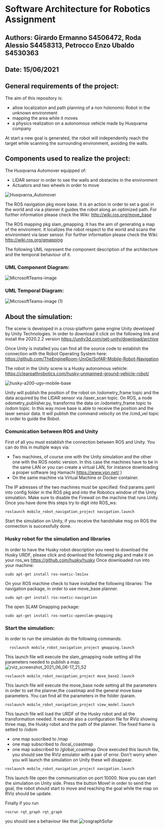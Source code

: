 # Software Architecture for Robotics Assignment
## Authors: Girardo Ermanno S4506472, Roda Alessio S4458313, Petrocco Enzo Ubaldo S4530363
## Date: 15/06/2021

## General requirements of the project: 

The aim of this repository is:
   * allow localization and path planning of a non holonomic Robot in the unknown environment
   * mapping the area while it moves
   * a physics realization on a autonomous vehicle made by Husqvarna company

At start a new goal is generated, the robot will independently reach the target while scanning the surrounding environment, avoiding the walls.

## Components used to realize the project:

The Husqvarna Automover equipped of:
   * LIDAR sensor in order to see the walls and obstacles in the environment
   * Actuators and two wheels in order to move
    
   ![Husqvarna_Automover](https://user-images.githubusercontent.com/48509825/120933380-3350f780-c6fa-11eb-8283-4c6349912027.jpg)
    
The ROS navigation pkg move base. It is an action in order to set a goal in the world and via a planner it guides the robot along an optimized path.
For further information please check the Wiki: http://wiki.ros.org/move_base

The ROS mapping pkg slam_gmapping. It has the aim of generating a map of the enviroment. It localizes the robot respect to the world and scans the environment via laser sensor. For further information please check the Wiki: http://wiki.ros.org/gmapping

The following UML represent the component description of the architecture and the temporal behaviour of it.

### UML Component Diagram:

  ![MicrosoftTeams-image](https://user-images.githubusercontent.com/48509825/120934063-1d910180-c6fd-11eb-9e03-1071240c0af2.png)

### UML Temporal Diagram:

  ![MicrosoftTeams-image (1)](https://user-images.githubusercontent.com/48509825/120934101-43b6a180-c6fd-11eb-8dc7-d30350df8cd8.png)


## About the simulation:

The scene is developed in a cross-platform game engine Unity developed by Unity Technologies.
In order to download it click on the following link and install the 2020.2.2 version
https://unity3d.com/get-unity/download/archive

Once Unity is installed you can find all the source code to establish the connection with the Robot Operating System here: https://github.com/TheEngineRoom-UniGe/SofAR-Mobile-Robot-Navigation

The robot in the Unity scene is a Husky autonomous vehicle: https://clearpathrobotics.com/husky-unmanned-ground-vehicle-robot/


  ![husky-a200-ugv-mobile-base](https://user-images.githubusercontent.com/48509825/120934828-34852300-c700-11eb-97cc-2817a6503652.jpg)
  
Unity will publish the position of the robot on /odometry_frame topic and the data acquired by the LIDAR sensor via /laser_scan topic.
On ROS, a node odometry_publisher.py, transforms the data on /odometry_frame topic to /odom topic. In this way move base is able to receive the position and the laser sensor data. It will publish the command velocity on the /cmd_vel topic in order to guide the Robot.

### Comunication between ROS and Unity

First of all you must establish the connection between ROS and Unity.
You can do this in multiple ways via:
   * Two machines, of course one with the Unity simulation and the other one with the ROS noetic version.
     In this case the machines have to be in the same LAN or you can create a virtual LAN, for instance downloading a proper software (eg Hamachi https://www.vpn.net/ )
   * On the same machine via Virtual Machine or Docker container.

The IP adresses of the two machines must be specified: find params.yaml into config folder in the ROS pkg and into the Robotics window of the Unity simulation.
Make sure to disable the Firewall on the machine that runs Unity.
Once you have done this steps try to digit into ROS_ws:
```
roslaunch mobile_robot_navigation_project navigation.launch
```
Start the simulation on Unity, if you receive the handshake msg on ROS the connection is successfully done.

### Husky robot for the simulation and libraries
In order to have the Husky robot description you need to download the Husky URDF, please click and download the following pkg and make it on your ros_ws https://github.com/husky/husky
Once downloaded run into your machine:
```
sudo apt-get install ros-noetic-lms1xx
```
On your ROS machine check to have installed the following libraries:
The navigation package, in order to use move_base planner.
 ```
 sudo apt-get install ros-noetic-navigation 
 ```
 The open SLAM Gmapping package: 
 ```
 sudo apt-get install ros-noetic-openslam-gmapping
 ```
### Start the simulation:

In order to run the simulation do the following commands:

```
  roslaunch mobile_robot_navigation_project gmapping.launch 
```
This launch file will execute the slam_gmapping node setting all the parameters needed to publish a map.
![rviz_screenshot_2021_06_06-17_21_52](https://user-images.githubusercontent.com/48509825/120936234-2686d080-c707-11eb-904d-de64e9cd156f.png)

```
roslaunch mobile_robot_navigation_project move_base2.launch
```
This launch file will execute the move_base node setting all the parameters in order to set the planner,the coastmap and the general move base parameters.
You can find all the parameters in the folder /param.
```
roslaunch mobile_robot_navigation_project view_model.launch
```
This launch file will load the URDF of the Husky robot and all the transformation needed.
It execute also a configuration file for RViz showing three map, the Husky robot and the path of the planner. The fixed frame is setted to /odom
   * one map suscribed to /map
   * one map subscribed to /local_coastmap
   * one map subscribed to /global_coastmap
Once executed this launch file, you should see the RViz emulator with a pair of error. Don't worry when you will launch the simulation on Unity these will disappear.
   
```
roslaunch mobile_robot_navigation_project navigation.launch
```
This launch file open the communication on port 10000.
Now you can start the simulation on Unity side.
Press the button Move! in order to send the goal, the robot should start to move and reaching the goal while the map on RViz should be update.

Finally if you run 
```
rosrun rqt_graph rqt_graph
```
you should see a behaviour like that
  ![rosgraphSofar](https://user-images.githubusercontent.com/48509825/120936219-07883e80-c707-11eb-8c79-d3fde2a12c06.png)
